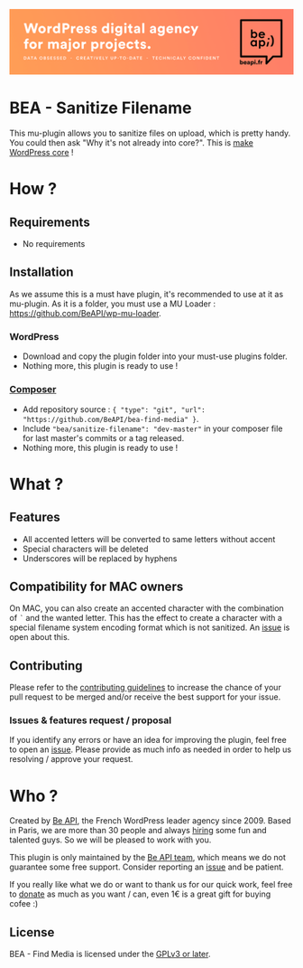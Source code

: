 <a href="https://beapi.fr">![Be API Github Banner](assets/images/banner-github.png)</a>

# BEA - Sanitize Filename

This mu-plugin allows you to sanitize files on upload, which is pretty handy.
You could then ask "Why it's not already into core?". This is [make WordPress core](https://core.trac.wordpress.org/ticket/22363) !

# How ?

## Requirements

- No requirements

## Installation

As we assume this is a must have plugin, it's recommended to use at it as mu-plugin. As it is a folder, you must use a MU Loader : https://github.com/BeAPI/wp-mu-loader.

### WordPress

- Download and copy the plugin folder into your must-use plugins folder.
- Nothing more, this plugin is ready to use !

### [Composer](http://composer.rarst.net/)

- Add repository source : `{ "type": "git", "url": "https://github.com/BeAPI/bea-find-media" }`.
- Include `"bea/sanitize-filename": "dev-master"` in your composer file for last master's commits or a tag released.
- Nothing more, this plugin is ready to use !

# What ?

## Features

* All accented letters will be converted to same letters without accent
* Special characters will be deleted
* Underscores will be replaced by hyphens

## Compatibility for MAC owners

On MAC, you can also create an accented character with the combination of *<code>`</code>* and the wanted letter. This has the effect to create a character with a special filename system encoding format which is not sanitized.
An [issue](https://github.com/BeAPI/bea-sanitize-filename/issues/1) is open about this.
  
## Contributing

Please refer to the [contributing guidelines](.github/CONTRIBUTING.md) to increase the chance of your pull request to be merged and/or receive the best support for your issue.

### Issues & features request / proposal

If you identify any errors or have an idea for improving the plugin, feel free to open an [issue](../../issues/new). Please provide as much info as needed in order to help us resolving / approve your request.

# Who ?

Created by [Be API](https://beapi.fr), the French WordPress leader agency since 2009. Based in Paris, we are more than 30 people and always [hiring](https://beapi.workable.com) some fun and talented guys. So we will be pleased to work with you.

This plugin is only maintained by the [Be API team](https://beapi.fr), which means we do not guarantee some free support. Consider reporting an [issue](#issues--features-request--proposal) and be patient.

If you really like what we do or want to thank us for our quick work, feel free to [donate](https://www.paypal.me/BeAPI) as much as you want / can, even 1€ is a great gift for buying cofee :)

## License

BEA - Find Media is licensed under the [GPLv3 or later](LICENSE.md).
